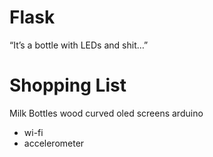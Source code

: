 # Flask

“It’s a bottle with LEDs and shit…”


# Shopping List

Milk Bottles
wood
curved oled screens
arduino
 - wi-fi
 - accelerometer
